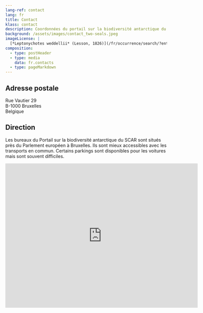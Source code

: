 ```yaml
---
lang-ref: contact
lang: fr
title: Contact
klass: contact
description: Coordonnées du portail sur la biodiversité antarctique du SCAR
background: /assets/images/contact_two-seals.jpeg
imageLicense: |
  [*Leptonychotes weddellii* (Lesson, 1826)](/fr/occurrence/search/?entity=3117363331)
composition:
  - type: postHeader
  - type: media
    data: fr.contacts
  - type: pageMarkdown
---
```


## Adresse postale

Rue Vautier 29 \
B-1000 Bruxelles \
Belgique

## Direction

Les bureaux du Portail sur la biodiversité antarctique du SCAR sont situés près du Parlement européen à Bruxelles. Ils sont mieux accessibles avec les transports en commun. Certains parkings sont disponibles pour les voitures mais sont souvent difficiles.

<iframe src="https://www.google.com/maps/embed?pb=!1m18!1m12!1m3!1d2519.70329648538!2d4.374443315795258!3d50.83665947953059!2m3!1f0!2f0!3f0!3m2!1i1024!2i768!4f13.1!3m3!1m2!1s0x47c3c499ddc0b333%3A0xe654868c0fc7ac40!2sRue%20Vautier%2029%2C%201000%20Bruxelles!5e0!3m2!1sen!2sbe!4v1659100168520!5m2!1sen!2sbe" width="600" height="450" style="border:0;" allowfullscreen="" loading="lazy" referrerpolicy="no-referrer-when-downgrade"></iframe>
